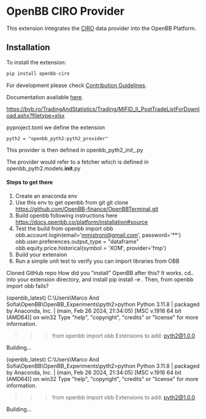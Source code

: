 # OpenBB CIRO Provider

This extension integrates the [CIRO](https://www.ciro.ca/) data provider into the OpenBB Platform.

## Installation

To install the extension:

```bash
pip install openbb-ciro
```

For development please check [Contribution Guidelines](https://github.com/OpenBB-finance/OpenBBTerminal/blob/feature/openbb-sdk-v4/openbb_platform/CONTRIBUTING.md).

Documentation available [here](https://docs.openbb.co/sdk).

https://bvb.ro/TradingAndStatistics/Trading/MiFID_II_PostTradeListForDownload.ashx?filetype=xlsx


pyproject.toml we define the extension

```pyth2 = "openbb_pyth2:pyth2_provider"```

This provider is then defined in  openbb_pyth2\__init__.py

The provider would refer to a fetcher which is defined in openbb_pyth2.models.__init__.py

#### Steps to get there

1. Create an anaconda env
2. Use this env to get openbb from git    git clone https://github.com/OpenBB-finance/OpenBBTerminal.git
3. Build openbb following instructions here https://docs.openbb.co/platform/installation#source
4. Test the build 
        from openbb import obb
        obb.account.login(email='mmistroni@gmail.com', password='**')
        obb.user.preferences.output_type = "dataframe"
        obb.equity.price.historical(symbol = 'XOM', provider='fmp')
5. Build your extension
6. Run a simple unit test to verify you can import libraries from OBB

Cloned GitHub repo
How did you "install" OpenBB after this?
It works.
cd.. into your extension directory, and install pip install -e .
Then, from openbb import obb fails?



(openbb_latest) C:\Users\Marco And Sofia\OpenBB\OpenBB_Experiments\pyth2>python
Python 3.11.8 | packaged by Anaconda, Inc. | (main, Feb 26 2024, 21:34:05) [MSC v.1916 64 bit (AMD64)] on win32
Type "help", "copyright", "credits" or "license" for more information.
>>> from openbb import obb
Extensions to add: pyth2@1.0.0

Building...



(openbb_latest) C:\Users\Marco And Sofia\OpenBB\OpenBB_Experiments\pyth2>python
Python 3.11.8 | packaged by Anaconda, Inc. | (main, Feb 26 2024, 21:34:05) [MSC v.1916 64 bit (AMD64)] on win32
Type "help", "copyright", "credits" or "license" for more information.
>>> from openbb import obb
Extensions to add: pyth2@1.0.0

Building...

